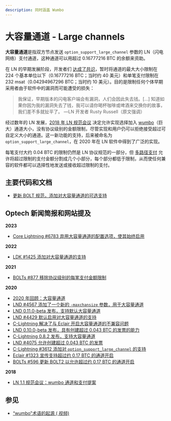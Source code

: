 ```yaml
---
description: 同时涵盖 Wumbo
---
```


# 大容量通道  - Large channels

**大容量通道**是指双方节点发送 `option_support_large_channel` 参数的 LN（闪电网络）支付通道，这种通道可以用超过 0.16777216 BTC 的余额来资助。

在 LN 的早期发展阶段，开发者们 [达成了共识](https://medium.com/@rusty\_lightning/bitcoin-lightning-faq-why-the-0-042-bitcoin-limit-2eb48b703f3)，暂时将通道的最大大小限制在 224 个基本单位以下（0.16777216 BTC；当时约 40 美元）和单笔支付限制在 232 msat（0.04294967296 BTC；当时约 10 美元）。目的是限制任何个体早期采用者由于软件中的漏洞而可能遭受的损失：

> 我保证，早期版本的闪电客户端会有漏洞，人们会因此失去钱。\[…] 知道如果你因为我的漏洞失去了钱，我可以请你喝杯咖啡或啤酒来交换你的故事，我们差不多就扯平了。 —LN 开发者 Rusty Russell（原文强调）

经过数年的 LN 发展，[2018 年 LN 规范会议](https://bitcoinops.org/en/newsletters/2018/11/20/#feature-news-lightning-network-protocol-11-goals) 决定允许实现选择加入 [wumbo](https://bitcoinops.org/en/newsletters/2018/11/20/#wumbo)（巨大）通道大小，没有协议级别的金额限制，尽管实现和用户仍可以拒绝接受超过可自定义大小的通道。这一新功能的支持，后来被命名为 `option_support_large_channel`，在 2020 年在 LN 软件中得到了广泛的实现。

每笔支付大约 0.04 BTC 的限制仍然是 LN 协议规范的一部分，但 [多路径支付](https://bitcoinops.org/en/topics/multipath-payments/) 允许将超过限制的支付金额分割成几个小部分，每个部分都低于限制，从而使任何兼容的软件都可以选择性地发送或接收超过限制的支付。

## 主要代码和文档

* [更新 BOLT 规范，添加对大容量通道的可选支持](https://github.com/lightningnetwork/lightning-rfc/pull/596)

## Optech 新闻简报和网站提及

**2023**

* [Core Lightning #6783 弃用大容量通道的配置选项，使其始终启用](https://bitcoinops.org/en/newsletters/2023/11/08/#core-lightning-6783)

**2022**

* [LDK #1425 添加对大容量通道的支持](https://bitcoinops.org/en/newsletters/2022/05/04/#ldk-1425)

**2021**

* [BOLTs #877 移除协议级别的每笔支付金额限制](https://bitcoinops.org/en/newsletters/2021/06/30/#bolts-877)

**2020**

* [2020 年回顾：大容量通道](https://bitcoinops.org/en/newsletters/2020/12/23/#large-channels)
* [LND #4567 添加了一个新的 `-maxchansize` 参数，用于大容量通道](https://bitcoinops.org/en/newsletters/2020/09/23/#lnd-4567)
* [LND 0.11.0-beta 发布，支持默认大容量通道](https://bitcoinops.org/en/newsletters/2020/08/26/#lnd-0-11-0-beta)
* [LND #4429 默认启用对大容量通道的支持](https://bitcoinops.org/en/newsletters/2020/07/22/#lnd-4429)
* [C-Lightning 解决了与 Eclair 开启大容量通道的不兼容问题](https://bitcoinops.org/en/newsletters/2020/05/13/#c-lightning-0-8-2-1)
* [LND 0.10.0-beta 发布，具有创建超过 0.043 BTC 的发票的能力](https://bitcoinops.org/en/newsletters/2020/05/06/#lnd-0-10-0-beta)
* [C-Lightning 0.8.2 发布，支持大容量通道](https://bitcoinops.org/en/newsletters/2020/05/06/#c-lightning-0-8-2)
* [LND #4075 允许创建超过 0.043 BTC 的发票](https://bitcoinops.org/en/newsletters/2020/04/15/#lnd-4075)
* [C-Lightning #3612 添加对 `option_support_large_channel` 的支持](https://bitcoinops.org/en/newsletters/2020/04/08/#c-lightning-3612)
* [Eclair #1323 宣传支持超过约 0.17 BTC 的通道开启](https://bitcoinops.org/en/newsletters/2020/03/11/#eclair-1323)
* [BOLTs #596 更新 BOLT2 以允许超过约 0.17 BTC 的通道开启](https://bitcoinops.org/en/newsletters/2020/02/26/#bolts-596)

**2018**

* [LN 1.1 规范会议：wumbo 通道和支付提案](https://bitcoinops.org/en/newsletters/2018/11/20/#wumbo)

## 参见

* [“wumbo”术语的起源 ( 视频)](https://www.youtube.com/watch?v=--hsVknT1c0)
